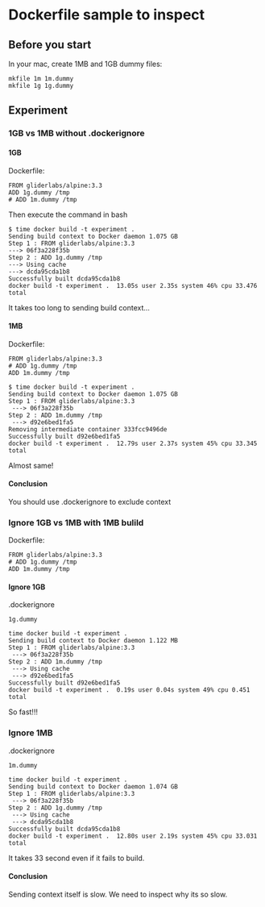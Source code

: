 # Dockerfile sample to inspect

## Before you start

In your mac, create 1MB and 1GB dummy files:

```
mkfile 1m 1m.dummy
mkfile 1g 1g.dummy
```

## Experiment

### 1GB vs 1MB without .dockerignore

#### 1GB

Dockerfile:
```
FROM gliderlabs/alpine:3.3
ADD 1g.dummy /tmp
# ADD 1m.dummy /tmp
```

Then execute the command in bash

```
$ time docker build -t experiment .
Sending build context to Docker daemon 1.075 GB
Step 1 : FROM gliderlabs/alpine:3.3
---> 06f3a228f35b
Step 2 : ADD 1g.dummy /tmp
---> Using cache
---> dcda95cda1b8
Successfully built dcda95cda1b8
docker build -t experiment .  13.05s user 2.35s system 46% cpu 33.476 total
```

It takes too long to sending build context...

#### 1MB

Dockerfile:
```
FROM gliderlabs/alpine:3.3
# ADD 1g.dummy /tmp
ADD 1m.dummy /tmp
```

```
$ time docker build -t experiment .
Sending build context to Docker daemon 1.075 GB
Step 1 : FROM gliderlabs/alpine:3.3
 ---> 06f3a228f35b
Step 2 : ADD 1m.dummy /tmp
 ---> d92e6bed1fa5
Removing intermediate container 333fcc9496de
Successfully built d92e6bed1fa5
docker build -t experiment .  12.79s user 2.37s system 45% cpu 33.345 total
```

Almost same!

#### Conclusion

You should use .dockerignore to exclude context

### Ignore 1GB vs 1MB with 1MB bulild

Dockerfile:
```
FROM gliderlabs/alpine:3.3
# ADD 1g.dummy /tmp
ADD 1m.dummy /tmp
```

#### Ignore 1GB

.dockerignore
```
1g.dummy
```

```
time docker build -t experiment .
Sending build context to Docker daemon 1.122 MB
Step 1 : FROM gliderlabs/alpine:3.3
 ---> 06f3a228f35b
Step 2 : ADD 1m.dummy /tmp
 ---> Using cache
 ---> d92e6bed1fa5
Successfully built d92e6bed1fa5
docker build -t experiment .  0.19s user 0.04s system 49% cpu 0.451 total
```

So fast!!!

### Ignore 1MB

.dockerignore
```
1m.dummy
```

```
time docker build -t experiment .
Sending build context to Docker daemon 1.074 GB
Step 1 : FROM gliderlabs/alpine:3.3
 ---> 06f3a228f35b
Step 2 : ADD 1g.dummy /tmp
 ---> Using cache
 ---> dcda95cda1b8
Successfully built dcda95cda1b8
docker build -t experiment .  12.80s user 2.19s system 45% cpu 33.031 total
```

It takes 33 second even if it fails to build.


#### Conclusion

Sending context itself is slow. We need to inspect why its so slow.
